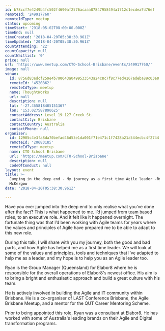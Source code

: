 ```yaml
---
id: b78ccf7e4249b4fc502f4690af2576acaaa87847958494a1712c1ecdea7d76ef
remoteId: '249917760'
remoteIdType: meetup
status: upcoming
timeStart: '2018-05-02T08:00:00.000Z'
timeEnd: null
timeCreated: '2018-04-20T05:38:30.961Z'
timeUpdated: '2018-04-20T05:38:30.961Z'
countAttending: '22'
countCapacity: null
countWaitlist: '0'
price: null
url: 'https://www.meetup.com/CTO-School-Brisbane/events/249917760/'
image: null
venue:
  id: 8756d83edcf259e4b700643a0499533543a24c8c7f9c77ed4167adeba89c03e0
  remoteId: '4520862'
  remoteIdType: meetup
  name: ThoughtWorks
  url: null
  description: null
  lat: '-27.465818405151367'
  lon: '153.027587890625'
  contactAddress: Level 19 127 Creek St.
  contactCity: Brisbane
  contactCountry: Australia
  contactPhone: null
organizer:
  id: 12905c4e3fa8da70befad46d53e1da001f71e471c1f7428a21a544ecbc4f2744
  remoteId: '20683185'
  remoteIdType: meetup
  name: CTO School Brisbane
  url: 'https://meetup.com/CTO-School-Brisbane'
  description: null
  codeOfConduct: null
layout: event
title: >-
  Jumping in the deep end - My journey as a first time Agile leader -Ryan
  McKergow
date: '2018-04-20T05:38:30.961Z'

---
```

<p>Have you ever jumped into the deep end to only realise what you’ve done after the fact? This is what happened to me. I’d jumped from team based roles, to an executive role. And it felt like it happened overnight. The fortunate thing was that I’d been working with Agile teams for years where the values and principles of Agile have prepared me to be able to adapt to this new role.</p> <p>During this talk, I will share with you my journey, both the good and bad parts, and how Agile has helped me as a first time leader. We will look at some of the values and principles, tools and techniques that I’ve adapted to help me as a leader, and my hope is to help you as an Agile leader too.</p> <p>Ryan is the Group Manager (Queensland) for Elabor8 where he is responsible for the overall operations of Elabor8's newest office. His aim is to bring a bright and enthusiastic approach and build a great culture with his team.</p> <p>He is actively involved in building the Agile and IT community within Brisbane. He is a co-organiser of LAST Conference Brisbane, the Agile Brisbane Meetup, and a mentor for the QUT Career Mentoring Scheme.</p> <p>Prior to being appointed this role, Ryan was a consultant at Elabor8. He has worked with some of Australia's leading brands on their Agile and Digital transformation programs.</p>
